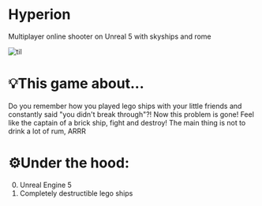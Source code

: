 # Hyperion
Multiplayer online shooter on Unreal 5 with skyships and rome

![til](./img/Gameplay.gif)
# 💡This game about...
Do you remember how you played lego ships with your little friends and constantly said "you didn't break through"?! 
Now this problem is gone! Feel like the captain of a brick ship, fight and destroy! The main thing is not to drink a lot of rum, ARRR

# ⚙Under the hood:
0. Unreal Engine 5
1. Completely destructible lego ships

